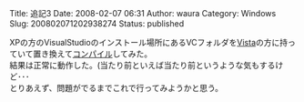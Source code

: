 Title: 追記3
Date: 2008-02-07 06:31
Author: waura
Category: Windows
Slug: 200802071202938274
Status: published

XPの方のVisualStudioのインストール場所にあるVCフォルダを[Vista](http://d.hatena.ne.jp/keyword/Vista)の方に持っていて置き換えて[コンパイル](http://d.hatena.ne.jp/keyword/%A5%B3%A5%F3%A5%D1%A5%A4%A5%EB)してみた。  
結果は正常に動作した。(当たり前といえば当たり前というような気もするけど･･･  
とりあえず、問題がでるまでこれで行ってみようかと思う。
